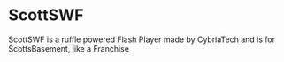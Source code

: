 # ScottSWF
ScottSWF is a ruffle powered Flash Player made by CybriaTech and is for ScottsBasement, like a Franchise
